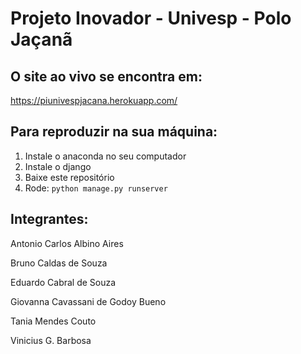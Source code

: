 # Projeto Inovador - Univesp - Polo Jaçanã

## O site ao vivo se encontra em:
https://piunivespjacana.herokuapp.com/

## Para reproduzir na sua máquina:
1. Instale o anaconda no seu computador
2. Instale o django
3. Baixe este repositório
4. Rode: ```python manage.py runserver```

## Integrantes:
Antonio Carlos Albino Aires

Bruno Caldas de Souza

Eduardo Cabral de Souza

Giovanna Cavassani de Godoy Bueno

Tania Mendes Couto

Vinicius G. Barbosa
